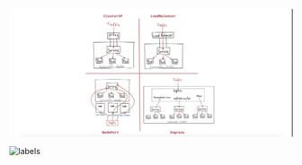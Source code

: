 ![Service types](./service-type.png)

![labels](https://assets-global.website-files.com/61c02e339c11997e6926e3d9/61c093a693fd42c2d52eb62a_602c569e5e6e7537bc35799a_TYU0FzP808wO7i21lCVLrwNQHDid7p-DEEKPX7y61O4Yqe17MWvMU4gVS6ZcSWYEz0jbwQ6LSCRv4rw5zsKH-6CBYn95EDvZ5Sh4BprrkBx821ylBC85xb710oIBfirSbxtjzFs.png)
